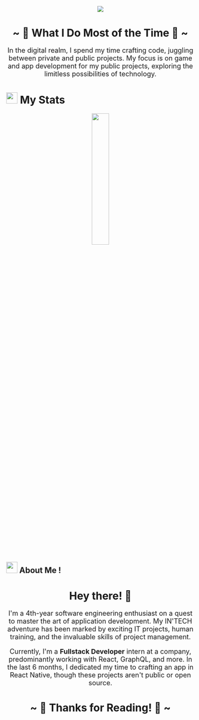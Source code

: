 <!-- Welcome Section -->
<p align="center">
  <img src="https://readme-typing-svg.herokuapp.com?lines=Hi,+welcome+to+my+profile;I+love+Github.;I+love+learning.&center=true&width=500&height=50">
</p>

<!-- What I Do Most of the Time -->
<h1 align="center">~ 🚀 What I Do Most of the Time 🚀 ~</h1>
<p align="center" style="font-size: 18px;">In the digital realm, I spend my time crafting code, juggling between private and public projects. My focus is on game and app development for my public projects, exploring the limitless possibilities of technology.</p>

<!-- My Stats Section -->
# <img src="https://media4.giphy.com/media/MIGbtLZoVjbl0bYbAd/giphy.gif?cid=ecf05e472t2h0i8d7dcjaoau9iqtchhr899hxmpxzzgc7lyw&rid=giphy.gif" width="30"> My Stats 

<p align="center">
  <img width="30%" src="https://github-readme-stats.vercel.app/api/top-langs/?username=minunn&theme=radical&bg_color=282828&hide_border=true&include_all_commits=true&count_private=true&layout=compact">
</p>

<!-- About Me Section -->
## <img src="https://user-images.githubusercontent.com/82110564/189553856-2e7f8f30-80b4-484f-bfaa-9e5eb10f24e5.gif" width="30"> About Me ! 
<h1 align="center">Hey there! 👋</h1>
<p align="center" style="font-size: 18px;">I'm a 4th-year software engineering enthusiast on a quest to master the art of application development. My IN'TECH adventure has been marked by exciting IT projects, human training, and the invaluable skills of project management.</p>
<p align="center" style="font-size: 18px;">Currently, I'm a <strong>Fullstack Developer</strong> intern at a company, predominantly working with React, GraphQL, and more. In the last 6 months, I dedicated my time to crafting an app in React Native, though these projects aren't public or open source.</p>

<!-- Thanks for Reading Section -->
<h1 align="center">~ 🙏 Thanks for Reading! 🙏 ~</h1>
